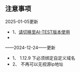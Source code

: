 ## 注意事项
2025-01-05更新
* 1、[请切换至AI-TEST版本使用](https://github.com/TAisBUG/CFGAPI/tree/AI)
* 
——2024-12-24——更新
* 1、 1.12.9 下必须绑定自定义域名
* 2、 不再可以无视源ip地址
  
